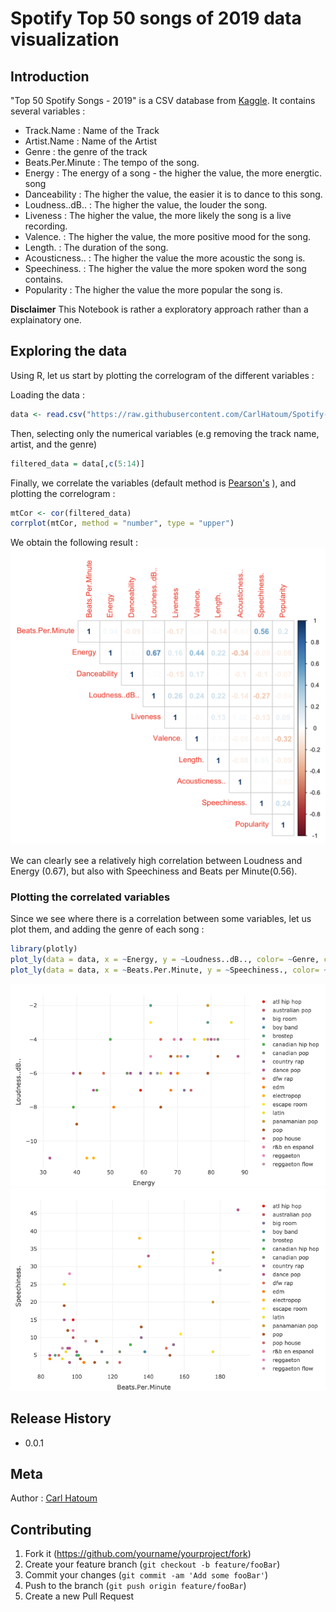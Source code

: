 # Spotify Top 50 songs of 2019 data visualization

## Introduction
"Top 50 Spotify Songs - 2019" is a CSV database from [Kaggle](https://www.kaggle.com/leonardopena/top50spotify2019). It contains several variables :
- Track.Name : Name of the Track
- Artist.Name : Name of the Artist
- Genre : the genre of the track
- Beats.Per.Minute : The tempo of the song.
- Energy : The energy of a song - the higher the value, the more energtic. song
- Danceability : The higher the value, the easier it is to dance to this song.
- Loudness..dB.. : The higher the value, the louder the song.
- Liveness : The higher the value, the more likely the song is a live recording.
- Valence. : The higher the value, the more positive mood for the song.
- Length. : The duration of the song.
- Acousticness.. : The higher the value the more acoustic the song is.
- Speechiness. : The higher the value the more spoken word the song contains.
- Popularity : The higher the value the more popular the song is.

**Disclaimer** This Notebook is rather a exploratory approach rather than a explainatory one.
## Exploring the data
Using R, let us start by plotting the correlogram of the different variables :

Loading the data :
```r
data <- read.csv("https://raw.githubusercontent.com/CarlHatoum/Spotify-TOP-50-songs/master/top50.csv")
```
Then, selecting only the numerical variables (e.g removing the track name, artist, and the genre)
```r
filtered_data = data[,c(5:14)]
```
Finally, we correlate the variables (default method is [Pearson's](https://en.wikipedia.org/wiki/Correlation_and_dependence#Pearson's_product-moment_coefficient) ), and plotting the correlogram :
```r
mtCor <- cor(filtered_data)
corrplot(mtCor, method = "number", type = "upper")
```
We obtain the following result :
![correlogram](https://github.com/CarlHatoum/Spotify-TOP-50-songs/blob/master/images/correlo.png)

We can clearly see a relatively high correlation between Loudness and Energy (0.67), but also with Speechiness and Beats per Minute(0.56).

### Plotting the correlated variables
Since we see where there is a correlation between some variables, let us plot them, and adding the genre of each song :
```r
library(plotly)
plot_ly(data = data, x = ~Energy, y = ~Loudness..dB.., color= ~Genre, colors = "Set1" )
plot_ly(data = data, x = ~Beats.Per.Minute, y = ~Speechiness., color= ~Genre, colors = "Set1")
```
![energy_loudness](https://github.com/CarlHatoum/Spotify-TOP-50-songs/blob/master/images/energy_loudness.png)
![speechiness_bpm](https://github.com/CarlHatoum/Spotify-TOP-50-songs/blob/master/images/speechiness_bpm.png)
## Release History

* 0.0.1
    

## Meta
Author : [Carl Hatoum](https://https://github.com/CarlHatoum)

## Contributing

1. Fork it (<https://github.com/yourname/yourproject/fork>)
2. Create your feature branch (`git checkout -b feature/fooBar`)
3. Commit your changes (`git commit -am 'Add some fooBar'`)
4. Push to the branch (`git push origin feature/fooBar`)
5. Create a new Pull Request

